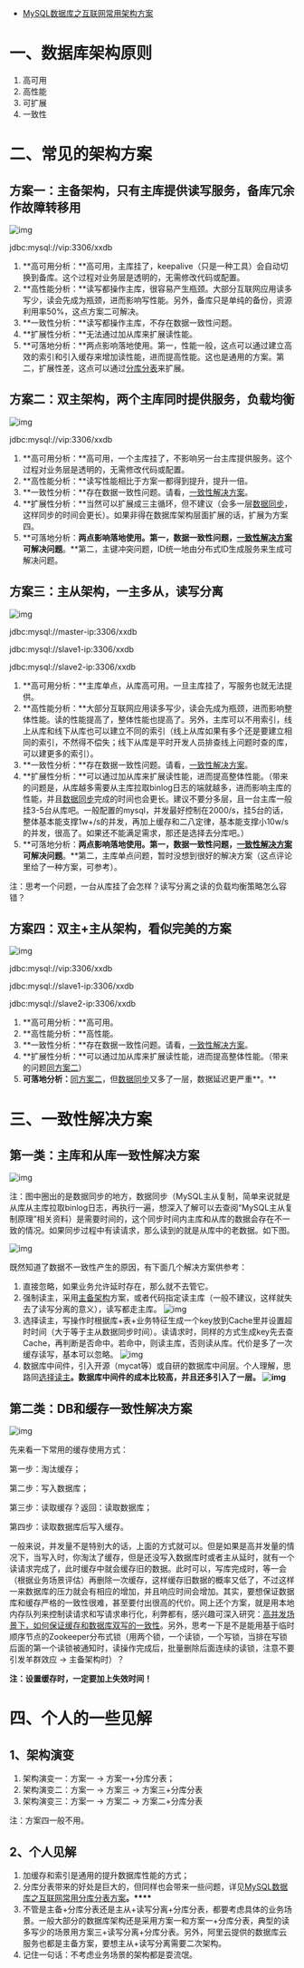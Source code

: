 - [MySQL数据库之互联网常用架构方案](https://www.cnblogs.com/littlecharacter/p/9084291.html)

# 一、数据库架构原则

1. 高可用
2. 高性能
3. 可扩展
4. 一致性



# 二、常见的架构方案



## 方案一：主备架构，只有主库提供读写服务，备库冗余作故障转移用

![img](https://images2018.cnblogs.com/blog/955136/201807/955136-20180726220519333-204643999.png)

 jdbc:mysql://vip:3306/xxdb

1. **高可用分析：**高可用，主库挂了，keepalive（只是一种工具）会自动切换到备库。这个过程对业务层是透明的，无需修改代码或配置。
2. **高性能分析：**读写都操作主库，很容易产生瓶颈。大部分互联网应用读多写少，读会先成为瓶颈，进而影响写性能。另外，备库只是单纯的备份，资源利用率50%，这点方案二可解决。
3. **一致性分析：**读写都操作主库，不存在数据一致性问题。
4. **扩展性分析：**无法通过加从库来扩展读性能。
5. **可落地分析：**两点影响落地使用。第一，性能一般，这点可以通过建立高效的索引和引入缓存来增加读性能，进而提高性能。这也是通用的方案。第二，扩展性差，这点可以通过[分库分表](https://www.cnblogs.com/littlecharacter/p/9342129.html)来扩展。



## 方案二：双主架构，两个主库同时提供服务，负载均衡

![img](https://images2018.cnblogs.com/blog/955136/201807/955136-20180726220751485-1957339512.png)

 jdbc:mysql://vip:3306/xxdb

1. **高可用分析：**高可用，一个主库挂了，不影响另一台主库提供服务。这个过程对业务层是透明的，无需修改代码或配置。
2. **高性能分析：**读写性能相比于方案一都得到提升，提升一倍。
3. **一致性分析：**存在数据一致性问题。请看，[一致性解决方案](https://www.cnblogs.com/littlecharacter/p/9084291.html#m1)。
4. **扩展性分析：**当然可以扩展成三主循环，但不建议（会多一层[数据同步](https://www.cnblogs.com/littlecharacter/p/9084291.html#m1)，这样同步的时间会更长）。如果非得在数据库架构层面扩展的话，扩展为方案四。
5. **可落地分析：**两点影响落地使用。第一，数据一致性问题，[一致性解决方案](https://www.cnblogs.com/littlecharacter/p/9084291.html#m1)可解决问题**。**第二，主键冲突问题，ID统一地由分布式ID生成服务来生成可解决问题。



## 方案三：主从架构，一主多从，读写分离

![img](https://img2018.cnblogs.com/blog/955136/201905/955136-20190509172232840-257755281.png)

 jdbc:mysql://master-ip:3306/xxdb

 jdbc:mysql://slave1-ip:3306/xxdb

 jdbc:mysql://slave2-ip:3306/xxdb

1. **高可用分析：**主库单点，从库高可用。一旦主库挂了，写服务也就无法提供。
2. **高性能分析：**大部分互联网应用读多写少，读会先成为瓶颈，进而影响整体性能。读的性能提高了，整体性能也提高了。另外，主库可以不用索引，线上从库和线下从库也可以建立不同的索引（线上从库如果有多个还是要建立相同的索引，不然得不偿失；线下从库是平时开发人员排查线上问题时查的库，可以建更多的索引）。
3. **一致性分析：**存在数据一致性问题。请看，[一致性解决方案](https://www.cnblogs.com/littlecharacter/p/9084291.html#m1)。
4. **扩展性分析：**可以通过加从库来扩展读性能，进而提高整体性能。（带来的问题是，从库越多需要从主库拉取binlog日志的端就越多，进而影响主库的性能，并且[数据同步](https://www.cnblogs.com/littlecharacter/p/9084291.html#m1)完成的时间也会更长。建议不要分多层，且一台主库一般挂3-5台从库吧。一般配置的mysql，并发最好控制在2000/s，挂5台的话，整体基本能支撑1w+/s的并发，再加上缓存和二八定律，基本能支撑小10w/s的并发，很高了。如果还不能满足需求，那还是选择去分库吧。）
5. **可落地分析：**两点影响落地使用。第一，数据一致性问题，[一致性解决方案](https://www.cnblogs.com/littlecharacter/p/9084291.html#m1)可解决问题**。**第二，主库单点问题，暂时没想到很好的解决方案（这点评论里给了一种方案，可参考）。

注：思考一个问题，一台从库挂了会怎样？读写分离之读的负载均衡策略怎么容错？



## 方案四：双主+主从架构，看似完美的方案

![img](https://img2018.cnblogs.com/blog/955136/201905/955136-20190509172321798-1483116724.png)

 jdbc:mysql://vip:3306/xxdb

 jdbc:mysql://slave1-ip:3306/xxdb

 jdbc:mysql://slave2-ip:3306/xxdb

1. **高可用分析：**高可用。
2. **高性能分析：**高性能。
3. **一致性分析：**存在数据一致性问题。请看，[一致性解决方案](https://www.cnblogs.com/littlecharacter/p/9084291.html#m1)。
4. **扩展性分析：**可以通过加从库来扩展读性能，进而提高整体性能。（带来的问题[同方案二](https://www.cnblogs.com/littlecharacter/p/9084291.html#m2)）
5. **可落地分析：**[同方案二](https://www.cnblogs.com/littlecharacter/p/9084291.html#m2)，但[数据同步](https://www.cnblogs.com/littlecharacter/p/9084291.html#m1)又多了一层，数据延迟更严重**。**



# 三、一致性解决方案



## 第一类：主库和从库一致性解决方案

![img](https://img2018.cnblogs.com/blog/955136/201905/955136-20190509172714260-1032109616.png)

注：图中圈出的是数据同步的地方，数据同步（MySQL主从复制，简单来说就是从库从主库拉取binlog日志，再执行一遍，想深入了解可以去查阅“MySQL主从复制原理”相关资料）是需要时间的，这个同步时间内主库和从库的数据会存在不一致的情况。如果同步过程中有读请求，那么读到的就是从库中的老数据。如下图。

![img](https://img2018.cnblogs.com/i-beta/955136/202001/955136-20200111003017528-1874930651.png)

既然知道了数据不一致性产生的原因，有下面几个解决方案供参考：

1. 直接忽略，如果业务允许延时存在，那么就不去管它。
2. 强制读主，采用[主备架构](https://www.cnblogs.com/littlecharacter/p/9084291.html#m3)方案，或者代码指定读主库（一般不建议，这样就失去了读写分离的意义），读写都走主库。
   ![img](https://images2018.cnblogs.com/blog/955136/201808/955136-20180802172143153-443159996.png)
3. 选择读主，写操作时根据库+表+业务特征生成一个key放到Cache里并设置超时时间（大于等于主从数据同步时间）。读请求时，同样的方式生成key先去查Cache，再判断是否命中。若命中，则读主库，否则读从库。代价是多了一次缓存读写，基本可以忽略。
   ![img](https://images2018.cnblogs.com/blog/955136/201808/955136-20180802175043114-702506515.png)
4. 数据库中间件，引入开源（mycat等）或自研的数据库中间层。个人理解，思路同[选择读主](https://www.cnblogs.com/littlecharacter/p/9084291.html#m5)**。**数据库中间件的成本比较高，并且还多引入了一层。**
   ![img](https://images2018.cnblogs.com/blog/955136/201808/955136-20180802180602083-1526025202.png)**



## 第二类：DB和缓存一致性解决方案

![img](https://images2018.cnblogs.com/blog/955136/201808/955136-20180808123454680-838223761.png)

先来看一下常用的缓存使用方式：

第一步：淘汰缓存；

第二步：写入数据库；

第三步：读取缓存？返回：读取数据库；

第四步：读取数据库后写入缓存。

一般来说，并发量不是特别大的话，上面的方式就可以。但是如果是高并发量的情况下，当写入时，你淘汰了缓存，但是还没写入数据库时或者主从延时，就有一个读请求完成了，此时缓存中就会缓存旧的数据。此时可以，写库完成时，等一会（根据业务场景评估）再删除一次缓存，这样缓存旧数据的概率又低了，不过这样一来数据库的压力就会有相应的增加，并且响应时间会增加。其实，要想保证数据库和缓存严格的一致性很难，甚至要付出很高的代价。网上还个方案，就是用本地内存队列来控制读请求和写请求串行化，利弊都有，感兴趣可深入研究：[高并发场景下，如何保证缓存和数据库双写的一致性](https://www.baidu.com/s?wd=高并发场景下%2C如何保证缓存与数据库的双写一致性&rsv_spt=1&rsv_iqid=0xebc5bec00041e29b&issp=1&f=8&rsv_bp=1&rsv_idx=2&ie=utf-8&tn=baiduhome_pg&rsv_enter=1&rsv_dl=ib&rsv_n=2&rsv_sug3=4)。另外，思考一下是不是能用基于临时顺序节点的Zookeeper分布式锁（用两个锁，一个读锁，一个写锁，当排在写锁后面的第一个读锁被通知时，读操作完成后，批量删除后面连续的读锁，注意不要引发羊群效应 -> 主备架构时）？

**注：设置缓存时，一定要加上失效时间！**



# 四、个人的一些见解



## 1、架构演变

1. 架构演变一：方案一 -> 方案一+分库分表；
2. 架构演变二：方案一 -> 方案三 -> 方案三+分库分表
3. 架构演变三：方案一 -> 方案二 -> 方案二+分库分表

注：方案四一般不用。



## 2、个人见解

1. 加缓存和索引是通用的提升数据库性能的方式；
2. 分库分表带来的好处是巨大的，但同样也会带来一些问题，详见[MySQL数据库之互联网常用分库分表方案](https://www.cnblogs.com/littlecharacter/p/9342129.html)**。****[
   ](https://www.cnblogs.com/littlecharacter/p/9342129.html)**
3. 不管是主备+分库分表还是主从+读写分离+分库分表，都要考虑具体的业务场景。一般大部分的数据库架构还是采用方案一和方案一+分库分表，典型的读多写少的场景用方案三+读写分离+分库分表。另外，阿里云提供的数据库云服务也都是主备方案，要想主从+读写分离需要二次架构。
4. 记住一句话：不考虑业务场景的架构都是耍流氓。